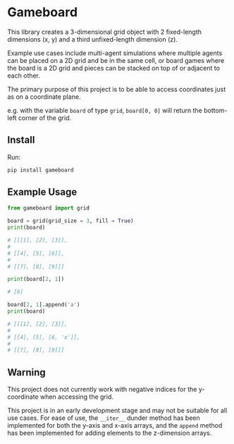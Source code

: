 # Gameboard

This library creates a 3-dimensional grid object with 2 fixed-length dimensions (x, y) and a third unfixed-length dimension (z).

Example use cases include multi-agent simulations where multiple agents can be placed on a 2D grid and be in the same cell, or board games where the board is a 2D grid and pieces can be stacked on top of or adjacent to each other.

The primary purpose of this project is to be able to access coordinates just as on a coordinate plane.

e.g. with the variable `board` of type `grid`, `board[0, 0]` will return the bottom-left corner of the grid.

## Install

Run:

```bash
pip install gameboard
```

## Example Usage

```python
from gameboard import grid

board = grid(grid_size = 3, fill = True)
print(board)

# [[[1], [2], [3]],
#
# [[4], [5], [6]],
#
# [[7], [8], [9]]]

print(board[2, 1])

# [6]

board[2, 1].append('a')
print(board)

# [[[1], [2], [3]],
#
# [[4], [5], [6, 'a']],
#
# [[7], [8], [9]]]
```

## Warning

This project does not currently work with negative indices for the y-coordinate when accessing the grid.

This project is in an early development stage and may not be suitable for all use cases. For ease of use, the `__iter__` dunder method has been implemented for both the y-axis and x-axis arrays, and the `append` method has been implemented for adding elements to the z-dimension arrays.
